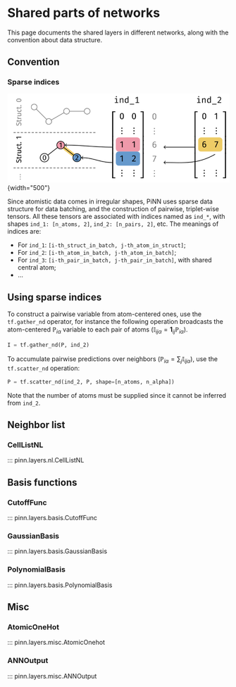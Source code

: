 # Shared parts of networks

This page documents the shared layers in different networks, along with the
convention about data structure.

## Convention

### Sparse indices

![PiNet architecture](../tikz/sparse_indices.svg){width="500"}

Since atomistic data comes in irregular shapes, PiNN uses sparse data structure
for data batching, and the construction of pairwise, triplet-wise tensors. All
these tensors are associated with indices named as `ind_*`, with shapes `ind_1:
[n_atoms, 2]`, `ind_2: [n_pairs, 2]`, etc. The meanings of indices are:


- For `ind_1`: `[i-th_struct_in_batch, j-th_atom_in_struct]`;
- For `ind_2`: `[i-th_atom_in_batch, j-th_atom_in_batch]`;
- For `ind_3`: `[i-th_pair_in_batch, j-th_pair_in_batch]`, with shared central atom;
- ...

## Using sparse indices

To construct a pairwise variable from atom-centered ones, use the
`tf.gather_nd` operator, for instance the following operation broadcasts the
atom-centered $\mathbb{P}_{i\alpha}$ variable to each pair of atoms
($\mathbb{I}_{ij\alpha}=\mathbf{1}_{ij}\mathbb{P}_{i\alpha}$).

```python
I = tf.gather_nd(P, ind_2)
```

To accumulate pairwise predictions over neighbors ($\mathbb{P}_{i\alpha} =
\sum_{j} \mathbb{I}_{ij\alpha}$), use the `tf.scatter_nd` operation:

```python
P = tf.scatter_nd(ind_2, P, shape=[n_atoms, n_alpha])
```

Note that the number of atoms must be supplied since it cannot be inferred from
`ind_2`.

## Neighbor list

### CellListNL

::: pinn.layers.nl.CellListNL

## Basis functions

### CutoffFunc

::: pinn.layers.basis.CutoffFunc

### GaussianBasis

::: pinn.layers.basis.GaussianBasis

### PolynomialBasis

::: pinn.layers.basis.PolynomialBasis

## Misc

### AtomicOneHot

::: pinn.layers.misc.AtomicOnehot

### ANNOutput

::: pinn.layers.misc.ANNOutput
